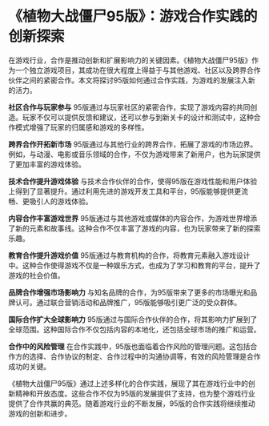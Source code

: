 # 《植物大战僵尸95版》：游戏合作实践的创新探索

在游戏行业，合作是推动创新和扩展影响力的关键因素。《植物大战僵尸95版》作为一个独立游戏项目，其成功在很大程度上得益于与其他游戏、社区以及跨界合作伙伴之间的紧密合作。本文将探讨95版如何通过合作实践，为游戏的发展注入新的活力。

**社区合作与玩家参与**
95版通过与玩家社区的紧密合作，实现了游戏内容的共同创造。玩家不仅可以提供反馈和建议，还可以参与到新关卡的设计和测试中，这种合作模式增强了玩家的归属感和游戏的多样性。

**跨界合作开拓新市场**
95版通过与其他行业的跨界合作，拓展了游戏的市场边界。例如，与动漫、电影或音乐领域的合作，不仅为游戏带来了新用户，也为玩家提供了更加丰富的游戏体验。

**技术合作提升游戏体验**
与技术合作伙伴的合作，使得95版在游戏性能和用户体验上得到了显著提升。通过利用先进的游戏开发工具和平台，95版能够提供更流畅、更吸引人的游戏体验。

**内容合作丰富游戏世界**
95版通过与其他游戏或媒体的内容合作，为游戏世界增添了新的元素和故事线。这种合作不仅丰富了游戏的内容，也为玩家带来了新的探索乐趣。

**教育合作提升游戏价值**
95版通过与教育机构的合作，将教育元素融入游戏设计中。这种合作使得游戏不仅是一种娱乐方式，也成为了学习和教育的平台，提升了游戏的社会价值。

**品牌合作增强市场影响力**
与知名品牌的合作，为95版带来了更多的市场曝光和品牌认可。通过联合营销活动和品牌推广，95版能够吸引更广泛的受众群体。

**国际合作扩大全球影响力**
95版通过与国际合作伙伴的合作，将其影响力扩展到了全球范围。这种国际合作不仅包括内容的本地化，还包括全球市场的推广和运营。

**合作中的风险管理**
在合作实践中，95版也面临着合作风险的管理问题。这包括合作方的选择、合作协议的制定、合作过程中的沟通协调等，有效的风险管理是合作成功的关键。

《植物大战僵尸95版》通过上述多样化的合作实践，展现了其在游戏行业中的创新精神和开放态度。这些合作不仅为95版的发展提供了支持，也为整个游戏行业提供了合作共赢的典范。随着游戏行业的不断发展，95版的合作实践将继续推动游戏的创新和进步。